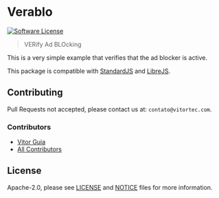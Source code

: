 # Verablo

[![Software License](https://img.shields.io/github/license/vitorteccom/Verify-Ad-Blocking.svg)](LICENSE)

> VERify Ad BLOcking

This is a very simple example that verifies that the ad blocker is active.

This package is compatible with [StandardJS](https://github.com/standard/standard) and [LibreJS](https://www.gnu.org/software/librejs).

## Contributing

Pull Requests not accepted, please contact us at: `contato@vitortec.com`.

### Contributors

- [Vitor Guia](https://github.com/vitoranguia)
- [All Contributors](https://github.com/vitoranguia/verablo/contributors)

## License

Apache-2.0, please see [LICENSE](LICENSE) and [NOTICE](NOTICE) files for more information.
